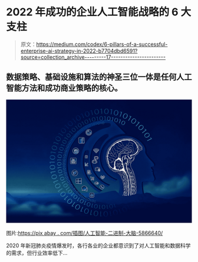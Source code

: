 # 2022 年成功的企业人工智能战略的 6 大支柱

> 原文：<https://medium.com/codex/6-pillars-of-a-successful-enterprise-ai-strategy-in-2022-b7704dbd6591?source=collection_archive---------17----------------------->

## 数据策略、基础设施和算法的神圣三位一体是任何人工智能方法和成功商业策略的核心。

![](img/bd05b65f7dda68f29de78046b9040485.png)

图片:[https://pix abay . com/插图/人工智能-二进制-大脑-5866640/](https://pixabay.com/illustrations/artificial-intelligence-binary-brain-5866640/)

2020 年新冠肺炎疫情爆发时，各行各业的企业都意识到了对人工智能和数据科学的需求，但行业效率低下…